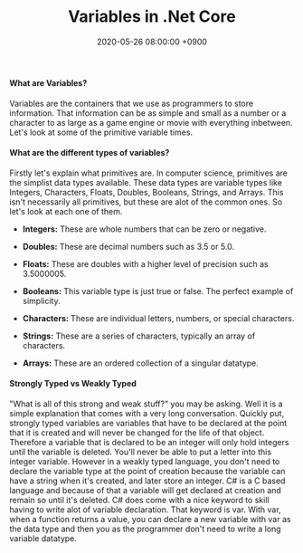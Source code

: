 ﻿---
layout: post
title: Variables in .Net Core
date: 2020-05-26 08:00:00 +0900
category: c#
---

#### What are Variables?
Variables are the containers that we use as programmers to store information.  That information can be as simple and small as a number or a character to as large as a game engine or movie with everything inbetween.  Let\'s look at some of the primitive variable times.

#### What are the different types of variables?
Firstly let\'s explain what primitives are.  In computer science, primitives are the simplist data types available.  These data types are variable types like Integers, Characters, Floats, Doubles, Booleans, Strings, and Arrays.  This isn\'t necessarily all primitives, but these are alot of the common ones.  So let\'s look at each one of them.

* **Integers:** These are whole numbers that can be zero or negative.

* **Doubles:** These are decimal numbers such as 3.5 or 5.0.

* **Floats:** These are doubles with a higher level of precision such as 3.5000005.

* **Booleans:** This variable type is just true or false.  The perfect example of simplicity.

* **Characters:** These are individual letters, numbers, or special characters.

* **Strings:** These are a series of characters, typically an array of characters.

* **Arrays:** These are an ordered collection of a singular datatype.

#### Strongly Typed vs Weakly Typed
"What is all of this strong and weak stuff?" you may be asking.  Well it is a simple explanation that comes with a very long conversation.  Quickly put, strongly typed variables are variables that have to be declared at the point that it is created and will never be changed for the life of that object.  Therefore a variable that is declared to be an integer will only hold integers until the variable is deleted.  You\'ll never be able to put a letter into this integer variable.  However in a weakly typed language, you don\'t need to declare the variable type at the point of creation because the variable can have a string when it\'s created, and later store an integer.  C# is a C based language and because of that a variable will get declared at creation and remain so until it\'s deleted.  C# does come with a nice keyword to skill having to write alot of variable declaration.  That keyword is var.  With var, when a function returns a value, you can declare a new variable with var as the data type and then you as the programmer don\'t need to write a long variable datatype.




